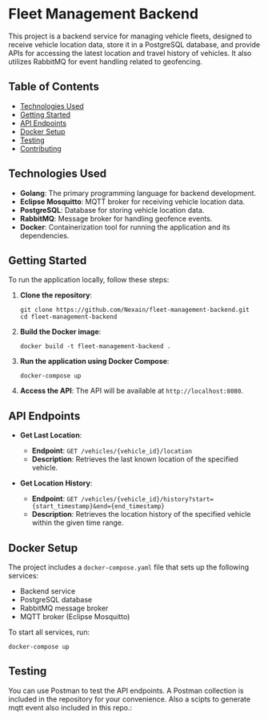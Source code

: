 # Fleet Management Backend

This project is a backend service for managing vehicle fleets, designed to receive vehicle location data, store it in a PostgreSQL database, and provide APIs for accessing the latest location and travel history of vehicles. It also utilizes RabbitMQ for event handling related to geofencing.

## Table of Contents
- [Technologies Used](#technologies-used)
- [Getting Started](#getting-started)
- [API Endpoints](#api-endpoints)
- [Docker Setup](#docker-setup)
- [Testing](#testing)
- [Contributing](#contributing)

## Technologies Used
- **Golang**: The primary programming language for backend development.
- **Eclipse Mosquitto**: MQTT broker for receiving vehicle location data.
- **PostgreSQL**: Database for storing vehicle location data.
- **RabbitMQ**: Message broker for handling geofence events.
- **Docker**: Containerization tool for running the application and its dependencies.

## Getting Started
To run the application locally, follow these steps:

1. **Clone the repository**:
   ```
   git clone https://github.com/Nexain/fleet-management-backend.git
   cd fleet-management-backend
   ```

2. **Build the Docker image**:
   ```
   docker build -t fleet-management-backend .
   ```

3. **Run the application using Docker Compose**:
   ```
   docker-compose up
   ```

4. **Access the API**:
   The API will be available at `http://localhost:8080`.

## API Endpoints
- **Get Last Location**:
  - **Endpoint**: `GET /vehicles/{vehicle_id}/location`
  - **Description**: Retrieves the last known location of the specified vehicle.

- **Get Location History**:
  - **Endpoint**: `GET /vehicles/{vehicle_id}/history?start={start_timestamp}&end={end_timestamp}`
  - **Description**: Retrieves the location history of the specified vehicle within the given time range.

## Docker Setup
The project includes a `docker-compose.yaml` file that sets up the following services:
- Backend service
- PostgreSQL database
- RabbitMQ message broker
- MQTT broker (Eclipse Mosquitto)

To start all services, run:
```
docker-compose up
```

## Testing
You can use Postman to test the API endpoints. A Postman collection is included in the repository for your convenience. Also a scipts to generate mqtt event also included in this repo.: